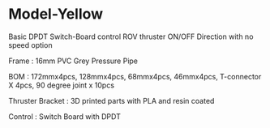 # Model-Yellow
Basic DPDT Switch-Board control ROV thruster ON/OFF Direction with no speed option

Frame : 16mm PVC Grey Pressure Pipe

BOM : 172mmx4pcs, 128mmx4pcs, 68mmx4pcs, 46mmx4pcs, T-connector X 4pcs, 90 degree joint x 10pcs

Thruster Bracket : 3D printed parts with PLA and resin coated

Control : Switch Board with DPDT

